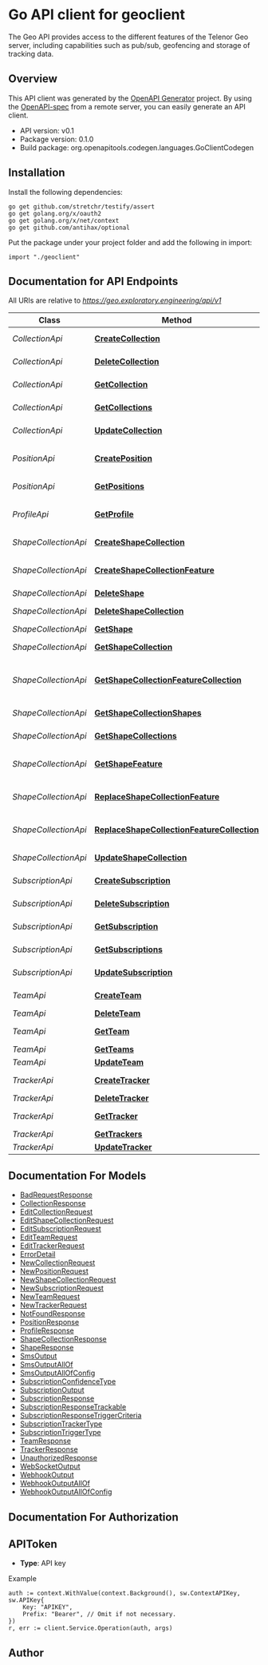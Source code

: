 # Go API client for geoclient

The Geo API provides access to the different features of the Telenor Geo server, including capabilities such as pub/sub, geofencing and storage of tracking data.


## Overview
This API client was generated by the [OpenAPI Generator](https://openapi-generator.tech) project.  By using the [OpenAPI-spec](https://www.openapis.org/) from a remote server, you can easily generate an API client.

- API version: v0.1
- Package version: 0.1.0
- Build package: org.openapitools.codegen.languages.GoClientCodegen

## Installation

Install the following dependencies:

```shell
go get github.com/stretchr/testify/assert
go get golang.org/x/oauth2
go get golang.org/x/net/context
go get github.com/antihax/optional
```

Put the package under your project folder and add the following in import:

```golang
import "./geoclient"
```

## Documentation for API Endpoints

All URIs are relative to *https://geo.exploratory.engineering/api/v1*

Class | Method | HTTP request | Description
------------ | ------------- | ------------- | -------------
*CollectionApi* | [**CreateCollection**](docs/CollectionApi.md#createcollection) | **Post** /collections | Create a new Collection
*CollectionApi* | [**DeleteCollection**](docs/CollectionApi.md#deletecollection) | **Delete** /collections/{collectionId} | Delete a Collection
*CollectionApi* | [**GetCollection**](docs/CollectionApi.md#getcollection) | **Get** /collections/{collectionId} | Get a single Collection
*CollectionApi* | [**GetCollections**](docs/CollectionApi.md#getcollections) | **Get** /collections | Get all Collections
*CollectionApi* | [**UpdateCollection**](docs/CollectionApi.md#updatecollection) | **Put** /collections/{collectionId} | Update a Collection
*PositionApi* | [**CreatePosition**](docs/PositionApi.md#createposition) | **Post** /collections/{collectionId}/trackers/{trackerId}/positions | Create a new position for the Tracker
*PositionApi* | [**GetPositions**](docs/PositionApi.md#getpositions) | **Get** /collections/{collectionId}/trackers/{trackerId}/positions | Get all Positions for Tracker
*ProfileApi* | [**GetProfile**](docs/ProfileApi.md#getprofile) | **Get** /profile | Get authenticated Profile
*ShapeCollectionApi* | [**CreateShapeCollection**](docs/ShapeCollectionApi.md#createshapecollection) | **Post** /shapecollections | Create a new ShapeCollection
*ShapeCollectionApi* | [**CreateShapeCollectionFeature**](docs/ShapeCollectionApi.md#createshapecollectionfeature) | **Post** /shapecollections/{shapeCollectionId}/shapes | Create new GeoJSON Feature
*ShapeCollectionApi* | [**DeleteShape**](docs/ShapeCollectionApi.md#deleteshape) | **Delete** /shapecollections/{shapeCollectionId}/shapes/{shapeId} | Delete a Shape
*ShapeCollectionApi* | [**DeleteShapeCollection**](docs/ShapeCollectionApi.md#deleteshapecollection) | **Delete** /shapecollections/{shapeCollectionId} | Delete a ShapeCollection
*ShapeCollectionApi* | [**GetShape**](docs/ShapeCollectionApi.md#getshape) | **Get** /shapecollections/{shapeCollectionId}/shapes/{shapeId} | Get Shape
*ShapeCollectionApi* | [**GetShapeCollection**](docs/ShapeCollectionApi.md#getshapecollection) | **Get** /shapecollections/{shapeCollectionId} | Get a single ShapeCollection
*ShapeCollectionApi* | [**GetShapeCollectionFeatureCollection**](docs/ShapeCollectionApi.md#getshapecollectionfeaturecollection) | **Get** /shapecollections/{shapeCollectionId}/geojson | Get a GeoJSON FeatureCollection for a ShapeCollection
*ShapeCollectionApi* | [**GetShapeCollectionShapes**](docs/ShapeCollectionApi.md#getshapecollectionshapes) | **Get** /shapecollections/{shapeCollectionId}/shapes | Get Shapes for a ShapeCollection
*ShapeCollectionApi* | [**GetShapeCollections**](docs/ShapeCollectionApi.md#getshapecollections) | **Get** /shapecollections | Get all ShapeCollections
*ShapeCollectionApi* | [**GetShapeFeature**](docs/ShapeCollectionApi.md#getshapefeature) | **Get** /shapecollections/{shapeCollectionId}/shapes/{shapeId}/geojson | Get Shape GeoJSON Feature
*ShapeCollectionApi* | [**ReplaceShapeCollectionFeature**](docs/ShapeCollectionApi.md#replaceshapecollectionfeature) | **Put** /shapecollections/{shapeCollectionId}/shapes/{shapeId}/geojson | Replace Shape GeoJSON Feature
*ShapeCollectionApi* | [**ReplaceShapeCollectionFeatureCollection**](docs/ShapeCollectionApi.md#replaceshapecollectionfeaturecollection) | **Put** /shapecollections/{shapeCollectionId}/geojson | Replace GeoJSON FeatureCollection
*ShapeCollectionApi* | [**UpdateShapeCollection**](docs/ShapeCollectionApi.md#updateshapecollection) | **Put** /shapecollections/{shapeCollectionId} | Edit a ShapeCollection
*SubscriptionApi* | [**CreateSubscription**](docs/SubscriptionApi.md#createsubscription) | **Post** /subscriptions | Create a new Subscription
*SubscriptionApi* | [**DeleteSubscription**](docs/SubscriptionApi.md#deletesubscription) | **Delete** /subscriptions/{subscriptionId} | Delete a Subscription
*SubscriptionApi* | [**GetSubscription**](docs/SubscriptionApi.md#getsubscription) | **Get** /subscriptions/{subscriptionId} | Get a single Subscription
*SubscriptionApi* | [**GetSubscriptions**](docs/SubscriptionApi.md#getsubscriptions) | **Get** /subscriptions | Get all Subscriptions
*SubscriptionApi* | [**UpdateSubscription**](docs/SubscriptionApi.md#updatesubscription) | **Put** /subscriptions/{subscriptionId} | Update a Subscription
*TeamApi* | [**CreateTeam**](docs/TeamApi.md#createteam) | **Post** /teams | Create a new Team
*TeamApi* | [**DeleteTeam**](docs/TeamApi.md#deleteteam) | **Delete** /teams/{teamId} | Delete a Team
*TeamApi* | [**GetTeam**](docs/TeamApi.md#getteam) | **Get** /teams/{teamId} | Get a single Team
*TeamApi* | [**GetTeams**](docs/TeamApi.md#getteams) | **Get** /teams | Get all Teams
*TeamApi* | [**UpdateTeam**](docs/TeamApi.md#updateteam) | **Put** /teams/{teamId} | Update a Team
*TrackerApi* | [**CreateTracker**](docs/TrackerApi.md#createtracker) | **Post** /collections/{collectionId}/trackers | Create a new Tracker
*TrackerApi* | [**DeleteTracker**](docs/TrackerApi.md#deletetracker) | **Delete** /collections/{collectionId}/trackers/{trackerId} | Delete a Tracker
*TrackerApi* | [**GetTracker**](docs/TrackerApi.md#gettracker) | **Get** /collections/{collectionId}/trackers/{trackerId} | Get a single Tracker
*TrackerApi* | [**GetTrackers**](docs/TrackerApi.md#gettrackers) | **Get** /collections/{collectionId}/trackers | Get all Trackers
*TrackerApi* | [**UpdateTracker**](docs/TrackerApi.md#updatetracker) | **Put** /collections/{collectionId}/trackers/{trackerId} | Update a Tracker


## Documentation For Models

 - [BadRequestResponse](docs/BadRequestResponse.md)
 - [CollectionResponse](docs/CollectionResponse.md)
 - [EditCollectionRequest](docs/EditCollectionRequest.md)
 - [EditShapeCollectionRequest](docs/EditShapeCollectionRequest.md)
 - [EditSubscriptionRequest](docs/EditSubscriptionRequest.md)
 - [EditTeamRequest](docs/EditTeamRequest.md)
 - [EditTrackerRequest](docs/EditTrackerRequest.md)
 - [ErrorDetail](docs/ErrorDetail.md)
 - [NewCollectionRequest](docs/NewCollectionRequest.md)
 - [NewPositionRequest](docs/NewPositionRequest.md)
 - [NewShapeCollectionRequest](docs/NewShapeCollectionRequest.md)
 - [NewSubscriptionRequest](docs/NewSubscriptionRequest.md)
 - [NewTeamRequest](docs/NewTeamRequest.md)
 - [NewTrackerRequest](docs/NewTrackerRequest.md)
 - [NotFoundResponse](docs/NotFoundResponse.md)
 - [PositionResponse](docs/PositionResponse.md)
 - [ProfileResponse](docs/ProfileResponse.md)
 - [ShapeCollectionResponse](docs/ShapeCollectionResponse.md)
 - [ShapeResponse](docs/ShapeResponse.md)
 - [SmsOutput](docs/SmsOutput.md)
 - [SmsOutputAllOf](docs/SmsOutputAllOf.md)
 - [SmsOutputAllOfConfig](docs/SmsOutputAllOfConfig.md)
 - [SubscriptionConfidenceType](docs/SubscriptionConfidenceType.md)
 - [SubscriptionOutput](docs/SubscriptionOutput.md)
 - [SubscriptionResponse](docs/SubscriptionResponse.md)
 - [SubscriptionResponseTrackable](docs/SubscriptionResponseTrackable.md)
 - [SubscriptionResponseTriggerCriteria](docs/SubscriptionResponseTriggerCriteria.md)
 - [SubscriptionTrackerType](docs/SubscriptionTrackerType.md)
 - [SubscriptionTriggerType](docs/SubscriptionTriggerType.md)
 - [TeamResponse](docs/TeamResponse.md)
 - [TrackerResponse](docs/TrackerResponse.md)
 - [UnauthorizedResponse](docs/UnauthorizedResponse.md)
 - [WebSocketOutput](docs/WebSocketOutput.md)
 - [WebhookOutput](docs/WebhookOutput.md)
 - [WebhookOutputAllOf](docs/WebhookOutputAllOf.md)
 - [WebhookOutputAllOfConfig](docs/WebhookOutputAllOfConfig.md)


## Documentation For Authorization



## APIToken

- **Type**: API key

Example

```golang
auth := context.WithValue(context.Background(), sw.ContextAPIKey, sw.APIKey{
    Key: "APIKEY",
    Prefix: "Bearer", // Omit if not necessary.
})
r, err := client.Service.Operation(auth, args)
```



## Author



